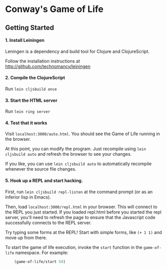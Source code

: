 # Conway's Game of Life

## Getting Started

#### 1. Install Leiningen

Leningen is a dependency and build tool for Clojure and ClojureScript.

Follow the installation instructions at http://github.com/technomancy/leiningen

#### 2. Compile the ClojureScript

Run `lein cljsbuild once`

#### 3. Start the HTML server

Run `lein ring server`

#### 4. Test that it works

Visit `localhost:3000/auto.html`. You should see the Game of Life running in the browser.

At this point, you can modify the program. Just recompile using `lein cljsbuild auto` and refresh the browser to see your changes.

If you like, you can use `lein cljsbuild auto` to automatically recompile whenever the source file changes.

#### 5. Hook up a REPL and start hacking.

First, run `lein cljsbuild repl-listen` at the command prompt (or as an inferior lisp in Emacs).

Then, load `localhost:3000/repl.html` in your browser. This will connect to the REPL you just started. If you loaded repl.html before you started the repl server, you'll need to refresh the page to ensure that the Javascript code successfully connects to the REPL server.

Try typing some forms at the REPL! Start with simple forms, like `(+ 1 1)` and move up from there.

To start the game of life execution, invoke the `start` function in the `game-of-life` namespace. For example:

```clojure
    (game-of-life/start 50)
```
